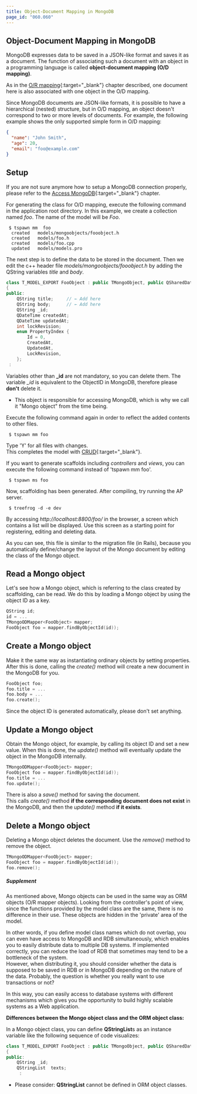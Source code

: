 ```yaml
---
title: Object-Document Mapping in MongoDB
page_id: "060.060"
---
```


## Object-Document Mapping in MongoDB

MongoDB expresses data to be saved in a JSON-like format and saves it as a document. The function of associating such a document with an object in a programming language is called **object-document mapping (O/D mapping)**.

As in the [O/R mapping](/en/user-guide/model/or-mapping.html){:target="_blank"} chapter described, one document here is also associated with one object in the O/D mapping.

Since MongoDB documents are JSON-like formats, it is possible to have a hierarchical (nested) structure, but in O/D mapping, an object doesn't correspond to two or more levels of documents. For example, the following example shows the only supported simple form in O/D mapping:

```json
{
  "name": "John Smith",
  "age": 20,
  "email": "foo@example.com"
}
```

## Setup

If you are not sure anymore how to setup a MongoDB connection properly, please refer to the [Access MongoDB](/en/user-guide/model/access-mongodb.html){:target="_blank"} chapter.

For generating the class for O/D mapping, execute the following command in the application root directory. In this example, we create a collection named *foo*. The name of the model will be *Foo*.

```
 $ tspawn mm  foo
  created   models/mongoobjects/fooobject.h
  created   models/foo.h
  created   models/foo.cpp
  updated   models/models.pro
```

The next step is to define the data to be stored in the document. Then we edit the c++ header file *models/mongoobjects/fooobject.h* by adding the QString variables *title* and *body*.

```c++
class T_MODEL_EXPORT FooObject : public TMongoObject, public QSharedData
{
public:
    QString title;     // ← Add here
    QString body;      // ← Add here
    QString _id;
    QDateTime createdAt;
    QDateTime updatedAt;
    int lockRevision;
    enum PropertyIndex {
        Id = 0,
        CreatedAt,
        UpdatedAt,
        LockRevision,
    };
 :
```

Variables other than  **_id** are not mandatory, so you can delete them. The variable *_id* is equivalent to the ObjectID in MongoDB, therefore please **don't** delete it.

- This object is responsible for accessing MongoDB, which is why we call it "Mongo object" from the time being.

Execute the following command again in order to reflect the added contents to other files.

```
 $ tspawn mm foo
```

Type 'Y' for all files with changes.<br>
This completes the model with [CRUD](https://en.wikipedia.org/wiki/Create,_read,_update_and_delete){:target="_blank"}.

If you want to generate scaffolds including *controllers* and *views*, you can execute the following command instead of 'tspawn mm foo'.

```
 $ tspawn ms foo
```

Now, scaffolding has been generated. After compiling, try running the AP server.

```
 $ treefrog -d -e dev
```

By accessing *http://localhost:8800/foo/* in the browser, a screen which contains a list will be displayed. Use this screen as a starting point for registering, editing and deleting data.

As you can see, this file is similar to the migration file (in Rails), because you automatically define/change the layout of the Mongo document by editing the class of the Mongo object.

## Read a Mongo object

Let's see how a Mongo object, which is referring to the class created by scaffolding, can be read. We do this by loading a Mongo object by using the object ID as a key.

```c++
QString id;
id = ...
TMongoODMapper<FooObject> mapper;
FooObject foo = mapper.findByObjectId(id));
```

## Create a Mongo object

Make it the same way as instantiating ordinary objects by setting properties. After this is done, calling the *create()* method will create a new document in the MongoDB for you.

```c++
FooObject foo;
foo.title = ...
foo.body = ...
foo.create();
```

Since the object ID is generated automatically, please don't set anything.

## Update a Mongo object

Obtain the Mongo object, for example, by calling its object ID and set a new value. When this is done, the *update()* method will eventually update the object in the MongoDB internally.

```c++
TMongoODMapper<FooObject> mapper;
FooObject foo = mapper.findByObjectId(id));
foo.title = ...
foo.update();
```

There is also a *save()* method for saving the document.<br>
This calls *create()* method **if the corresponding document does not exist** in the MongoDB, and then the *update()* method **if it exists**.

## Delete a Mongo object

Deleting a Mongo object deletes the document. Use the *remove()* method to remove the object.

```c++
TMongoODMapper<FooObject> mapper;
FooObject foo = mapper.findByObjectId(id));
foo.remove();
```

##### Supplement

As mentioned above, Mongo objects can be used in the same way as ORM objects (O/R mapper objects). Looking from the controller's point of view, since the functions provided by the model class are the same, there is no difference in their use. These objects are hidden in the 'private' area of the model.

In other words, if you define model class names which do not overlap, you can even have access to MongoDB and RDB simultaneously, which enables you to easily distribute data to multiple DB systems. If implemented correctly, you can reduce the load of RDB that sometimes may tend to be a bottleneck of the system.<br>
However, when distributing it, you should consider whether the data is supposed to be saved in RDB or in MongoDB depending on the nature of the data. Probably, the question is whether you really want to use transactions or not?

In this way, you can easily access to database systems with different mechanisms which gives you the opportunity to build highly scalable systems as a Web application.

**Differences between the Mongo object class and the ORM object class:**

In a Mongo object class, you can define **QStringList**s as an instance variable like the following sequence of code visualizes:

```c++
class T_MODEL_EXPORT FooObject : public TMongoObject, public QSharedData
{
public:
    QString _id;
    QStringList  texts;
     :
```

* Please consider: **QStringList** cannot be defined in ORM object classes.